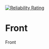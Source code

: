 [![Reliability Rating](https://sonarcloud.io/api/project_badges/measure?project=Pierre-Rayan-Shakir-Organization_Front&metric=reliability_rating)](https://sonarcloud.io/summary/new_code?id=Pierre-Rayan-Shakir-Organization_Front)


# Front
Front 
